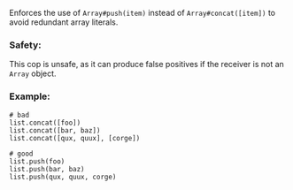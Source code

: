 Enforces the use of `Array#push(item)` instead of `Array#concat([item])`
to avoid redundant array literals.

### Safety:

This cop is unsafe, as it can produce false positives if the receiver
is not an `Array` object.

### Example:

    # bad
    list.concat([foo])
    list.concat([bar, baz])
    list.concat([qux, quux], [corge])

    # good
    list.push(foo)
    list.push(bar, baz)
    list.push(qux, quux, corge)

